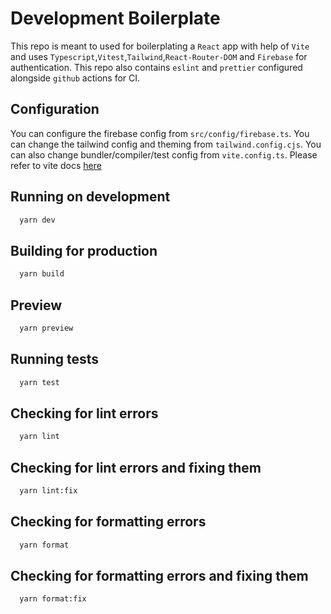 # Development Boilerplate

This repo is meant to used for boilerplating a `React` app with help of `Vite` and uses
`Typescript`,`Vitest`,`Tailwind`,`React-Router-DOM` and `Firebase` for authentication. This repo
also contains `eslint` and `prettier` configured alongside `github` actions for CI.

## Configuration

You can configure the firebase config from `src/config/firebase.ts`. You can change the tailwind
config and theming from `tailwind.config.cjs`. You can also change bundler/compiler/test config from
`vite.config.ts`. Please refer to vite docs [here](https://vitejs.dev/config/)

## Running on development

```bash
  yarn dev
```

## Building for production

```bash
  yarn build
```

## Preview

```bash
  yarn preview
```

## Running tests

```bash
  yarn test
```

## Checking for lint errors

```bash
  yarn lint
```

## Checking for lint errors and fixing them

```bash
  yarn lint:fix
```

## Checking for formatting errors

```bash
  yarn format
```

## Checking for formatting errors and fixing them

```bash
  yarn format:fix
```
